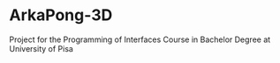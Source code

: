 # ArkaPong-3D
Project for the Programming of Interfaces Course in Bachelor Degree at University of Pisa
